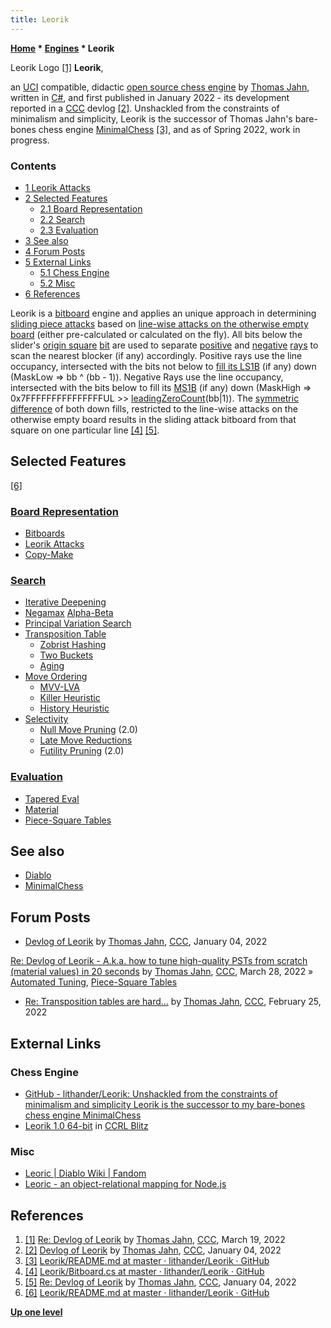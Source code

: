 ```yaml
---
title: Leorik
---
```

**[Home](Home "Home") \* [Engines](Engines "Engines") \* Leorik**



 [](File:Leorik.Logo.png) Leorik Logo <a id="cite-note-1" href="#cite-ref-1">[1]</a> 
**Leorik**,  

an [UCI](UCI "UCI") compatible, didactic [open source chess engine](Category:Open_Source "Category:Open Source") by [Thomas Jahn](Thomas_Jahn "Thomas Jahn"), written in [C#](C_sharp "C sharp"), and first published in January 2022 - its development reported in a [CCC](CCC "CCC") devlog <a id="cite-note-2" href="#cite-ref-2">[2]</a>.
Unshackled from the constraints of minimalism and simplicity, Leorik is the successor of Thomas Jahn's bare-bones chess engine [MinimalChess](MinimalChess "MinimalChess") <a id="cite-note-3" href="#cite-ref-3">[3]</a>, and as of Spring 2022, work in progress.




### Contents


* [1 Leorik Attacks](#leorik-attacks)
* [2 Selected Features](#selected-features)
	+ [2.1 Board Representation](#board-representation)
	+ [2.2 Search](#search)
	+ [2.3 Evaluation](#evaluation)
* [3 See also](#see-also)
* [4 Forum Posts](#forum-posts)
* [5 External Links](#external-links)
	+ [5.1 Chess Engine](#chess-engine)
	+ [5.2 Misc](#misc)
* [6 References](#references)






Leorik is a [bitboard](Bitboards "Bitboards") engine and applies an unique approach in determining [sliding piece attacks](Sliding_Piece_Attacks "Sliding Piece Attacks") based on [line-wise attacks on the otherwise empty board](On_an_empty_Board#LineAttacks "On an empty Board") (either pre-calculated or calculated on the fly). All bits below the slider's [origin square](Origin_Square "Origin Square") [bit](General_Setwise_Operations#BitbySquare "General Setwise Operations") are used to separate [positive](On_an_empty_Board#PositiveRays "On an empty Board") and [negative](On_an_empty_Board#NegativeRays "On an empty Board") [rays](Rays "Rays") to scan the nearest blocker (if any) accordingly. 
Positive rays use the line occupancy, intersected with the bits not below to [fill its LS1B](General_Setwise_Operations#LS1BSeparation "General Setwise Operations") (if any) down (MaskLow => bb ^ (bb - 1)). Negative Rays use the line occupancy, intersected with the bits below to fill its [MS1B](General_Setwise_Operations#TheMostSignificantOneBitMS1B "General Setwise Operations") (if any) down (MaskHigh => 0x7FFFFFFFFFFFFFFFUL >> [leadingZeroCount](BitScan#LeadingZeroCount "BitScan")(bb|1)). The [symmetric difference](General_Setwise_Operations#ExclusiveOr "General Setwise Operations") of both down fills, restricted to the line-wise attacks on the otherwise empty board results in the sliding attack bitboard from that square on one particular line <a id="cite-note-4" href="#cite-ref-4">[4]</a> <a id="cite-note-5" href="#cite-ref-5">[5]</a>.



## Selected Features


<a id="cite-note-6" href="#cite-ref-6">[6]</a>



### [Board Representation](Board_Representation "Board Representation")


* [Bitboards](Bitboards "Bitboards")
* [Leorik Attacks](#leorikattacks)
* [Copy-Make](Copy-Make "Copy-Make")


### [Search](Search "Search")


* [Iterative Deepening](Iterative_Deepening "Iterative Deepening")
* [Negamax](Negamax "Negamax") [Alpha-Beta](Alpha-Beta "Alpha-Beta")
* [Principal Variation Search](Principal_Variation_Search "Principal Variation Search")
* [Transposition Table](Transposition_Table "Transposition Table")
	+ [Zobrist Hashing](Zobrist_Hashing "Zobrist Hashing")
	+ [Two Buckets](Transposition_Table#Bucket "Transposition Table")
	+ [Aging](Transposition_Table#Aging "Transposition Table")
* [Move Ordering](Move_Ordering "Move Ordering")
	+ [MVV-LVA](MVV-LVA "MVV-LVA")
	+ [Killer Heuristic](Killer_Heuristic "Killer Heuristic")
	+ [History Heuristic](History_Heuristic "History Heuristic")
* [Selectivity](Selectivity "Selectivity")
	+ [Null Move Pruning](Null_Move_Pruning "Null Move Pruning") (2.0)
	+ [Late Move Reductions](Late_Move_Reductions "Late Move Reductions")
	+ [Futility Pruning](Futility_Pruning "Futility Pruning") (2.0)


### [Evaluation](Evaluation "Evaluation")


* [Tapered Eval](Tapered_Eval "Tapered Eval")
* [Material](Material "Material")
* [Piece-Square Tables](Piece-Square_Tables "Piece-Square Tables")


## See also


* [Diablo](Diablo "Diablo")
* [MinimalChess](MinimalChess "MinimalChess")


## Forum Posts


* [Devlog of Leorik](https://www.talkchess.com/forum3/viewtopic.php?f=7&t=79049) by [Thomas Jahn](Thomas_Jahn "Thomas Jahn"), [CCC](CCC "CCC"), January 04, 2022


 [Re: Devlog of Leorik - A.k.a. how to tune high-quality PSTs from scratch (material values) in 20 seconds](https://www.talkchess.com/forum3/viewtopic.php?f=7&t=79049&start=127) by [Thomas Jahn](Thomas_Jahn "Thomas Jahn"), [CCC](CCC "CCC"), March 28, 2022 » [Automated Tuning](Automated_Tuning "Automated Tuning"), [Piece-Square Tables](Piece-Square_Tables "Piece-Square Tables")
* [Re: Transposition tables are hard...](https://www.talkchess.com/forum3/viewtopic.php?f=7&t=79412&start=1) by [Thomas Jahn](Thomas_Jahn "Thomas Jahn"), [CCC](CCC "CCC"), February 25, 2022


## External Links


### Chess Engine


* [GitHub - lithander/Leorik: Unshackled from the constraints of minimalism and simplicity Leorik is the successor to my bare-bones chess engine MinimalChess](https://github.com/lithander/Leorik)
* [Leorik 1.0 64-bit](https://ccrl.chessdom.com/ccrl/404/cgi/engine_details.cgi?print=Details&each_game=1&eng=Leorik%201.0%2064-bit#Leorik_1_0_64-bit) in [CCRL Blitz](CCRL "CCRL")


### Misc


* [Leoric | Diablo Wiki | Fandom](https://diablo.fandom.com/wiki/Leoric)
* [Leoric - an object-relational mapping for Node.js](https://leoric.js.org/api/)


## References


1. <a id="cite-ref-1" href="#cite-note-1">[1]</a> [Re: Devlog of Leorik](https://www.talkchess.com/forum3/viewtopic.php?f=7&t=79049&start=120) by [Thomas Jahn](Thomas_Jahn "Thomas Jahn"), [CCC](CCC "CCC"), March 19, 2022
2. <a id="cite-ref-2" href="#cite-note-2">[2]</a> [Devlog of Leorik](https://www.talkchess.com/forum3/viewtopic.php?f=7&t=79049) by [Thomas Jahn](Thomas_Jahn "Thomas Jahn"), [CCC](CCC "CCC"), January 04, 2022
3. <a id="cite-ref-3" href="#cite-note-3">[3]</a> [Leorik/README.md at master · lithander/Leorik · GitHub](https://github.com/lithander/Leorik/blob/master/README.md)
4. <a id="cite-ref-4" href="#cite-note-4">[4]</a> [Leorik/Bitboard.cs at master · lithander/Leorik · GitHub](https://github.com/lithander/Leorik/blob/master/Leorik.Core/Bitboard.cs)
5. <a id="cite-ref-5" href="#cite-note-5">[5]</a> [Re: Devlog of Leorik](https://www.talkchess.com/forum3/viewtopic.php?f=7&t=79049&start=2) by [Thomas Jahn](Thomas_Jahn "Thomas Jahn"), [CCC](CCC "CCC"), January 04, 2022
6. <a id="cite-ref-6" href="#cite-note-6">[6]</a> [Leorik/README.md at master · lithander/Leorik · GitHub](https://github.com/lithander/Leorik/blob/master/README.md)

**[Up one level](Engines "Engines")**







 

